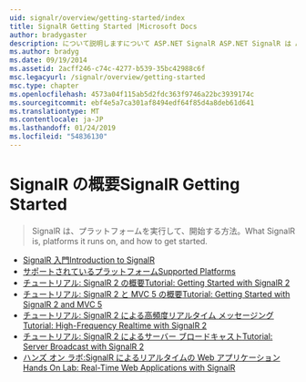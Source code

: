 ```yaml
---
uid: signalr/overview/getting-started/index
title: SignalR Getting Started |Microsoft Docs
author: bradygaster
description: について説明しますについて ASP.NET SignalR ASP.NET SignalR は ASP.NET 開発者向けの新しいライブラリをリアルタイム web 機能の開発を容易にします。 SignalR では、bi を使用しています.
ms.author: bradyg
ms.date: 09/19/2014
ms.assetid: 2acff246-c74c-4277-b539-35bc42988c6f
msc.legacyurl: /signalr/overview/getting-started
msc.type: chapter
ms.openlocfilehash: 4573a04f115ab5d2fdc363f9746a22bc3939174c
ms.sourcegitcommit: ebf4e5a7ca301af8494edf64f85d4a8deb61d641
ms.translationtype: MT
ms.contentlocale: ja-JP
ms.lasthandoff: 01/24/2019
ms.locfileid: "54836130"
---
```

<a name="signalr-getting-started"></a><span data-ttu-id="2dc0a-104">SignalR の概要</span><span class="sxs-lookup"><span data-stu-id="2dc0a-104">SignalR Getting Started</span></span>
====================
> <span data-ttu-id="2dc0a-105">SignalR は、プラットフォームを実行して、開始する方法。</span><span class="sxs-lookup"><span data-stu-id="2dc0a-105">What SignalR is, platforms it runs on, and how to get started.</span></span>


- [<span data-ttu-id="2dc0a-106">SignalR 入門</span><span class="sxs-lookup"><span data-stu-id="2dc0a-106">Introduction to SignalR</span></span>](introduction-to-signalr.md)
- [<span data-ttu-id="2dc0a-107">サポートされているプラットフォーム</span><span class="sxs-lookup"><span data-stu-id="2dc0a-107">Supported Platforms</span></span>](supported-platforms.md)
- [<span data-ttu-id="2dc0a-108">チュートリアル: SignalR 2 の概要</span><span class="sxs-lookup"><span data-stu-id="2dc0a-108">Tutorial: Getting Started with SignalR 2</span></span>](tutorial-getting-started-with-signalr.md)
- [<span data-ttu-id="2dc0a-109">チュートリアル: SignalR 2 と MVC 5 の概要</span><span class="sxs-lookup"><span data-stu-id="2dc0a-109">Tutorial: Getting Started with SignalR 2 and MVC 5</span></span>](tutorial-getting-started-with-signalr-and-mvc.md)
- [<span data-ttu-id="2dc0a-110">チュートリアル: SignalR 2 による高頻度リアルタイム メッセージング</span><span class="sxs-lookup"><span data-stu-id="2dc0a-110">Tutorial: High-Frequency Realtime with SignalR 2</span></span>](tutorial-high-frequency-realtime-with-signalr.md)
- [<span data-ttu-id="2dc0a-111">チュートリアル: SignalR 2 によるサーバー ブロードキャスト</span><span class="sxs-lookup"><span data-stu-id="2dc0a-111">Tutorial: Server Broadcast with SignalR 2</span></span>](tutorial-server-broadcast-with-signalr.md)
- [<span data-ttu-id="2dc0a-112">ハンズ オン ラボ:SignalR によるリアルタイムの Web アプリケーション</span><span class="sxs-lookup"><span data-stu-id="2dc0a-112">Hands On Lab: Real-Time Web Applications with SignalR</span></span>](real-time-web-applications-with-signalr.md)

